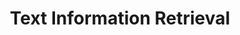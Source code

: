---
word: "true"

title: "Text Information Retrieval"

categories: ['']

tags: ['Text', 'Information', 'Retrieval']

arwords: 'استرجاع المعلومات النصية'

arexps: []

enwords: ['Text Information Retrieval']

enexps: []

arlexicons: 'ر'

enlexicons: 'T'

authors: ['Ruqayya Roshdy']

translators: ['']

citations: 'مقدمة في حوسبة اللغة العربية'

sources: 'مركز الملك عبدالله بن عبدالعزيز الدولي لخدمة اللغة العربية'

slug: ""
---